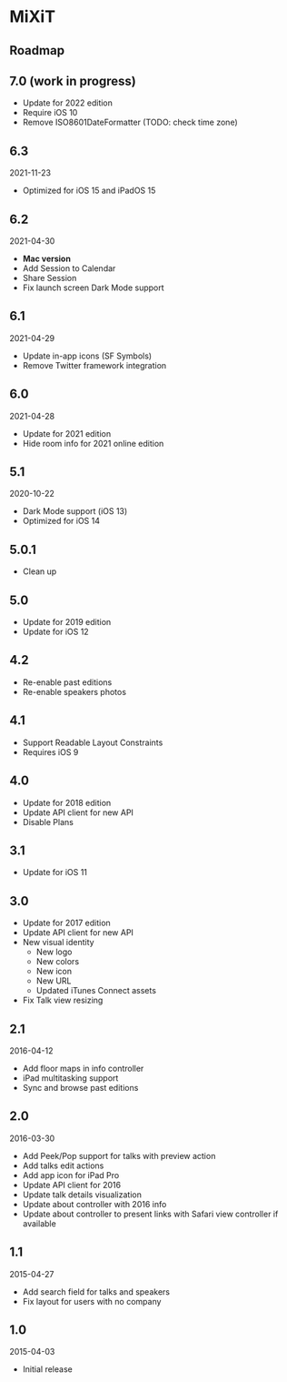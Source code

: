 # MiXiT

## Roadmap

## 7.0 (work in progress)

- Update for 2022 edition
- Require iOS 10
- Remove ISO8601DateFormatter (TODO: check time zone)


## 6.3

2021-11-23

- Optimized for iOS 15 and iPadOS 15


## 6.2

2021-04-30

- **Mac version**
- Add Session to Calendar
- Share Session
- Fix launch screen Dark Mode support


## 6.1

2021-04-29

- Update in-app icons (SF Symbols)
- Remove Twitter framework integration


## 6.0

2021-04-28

- Update for 2021 edition
- Hide room info for 2021 online edition


## 5.1

2020-10-22

- Dark Mode support (iOS 13)
- Optimized for iOS 14


## 5.0.1

- Clean up


## 5.0

- Update for 2019 edition
- Update for iOS 12


## 4.2

- Re-enable past editions
- Re-enable speakers photos


## 4.1

- Support Readable Layout Constraints
- Requires iOS 9


## 4.0

- Update for 2018 edition
- Update API client for new API
- Disable Plans


## 3.1

- Update for iOS 11


## 3.0

- Update for 2017 edition
- Update API client for new API
- New visual identity
    - New logo
    - New colors
    - New icon
    - New URL
    - Updated iTunes Connect assets
- Fix Talk view resizing


## 2.1

2016-04-12

- Add floor maps in info controller
- iPad multitasking support
- Sync and browse past editions


## 2.0

2016-03-30

- Add Peek/Pop support for talks with preview action
- Add talks edit actions
- Add app icon for iPad Pro
- Update API client for 2016
- Update talk details visualization
- Update about controller with 2016 info
- Update about controller to present links with Safari view controller if available


## 1.1

2015-04-27

- Add search field for talks and speakers
- Fix layout for users with no company


## 1.0

2015-04-03

- Initial release

